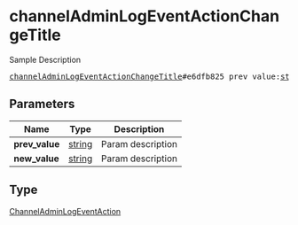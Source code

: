 # channelAdminLogEventActionChangeTitle

Sample Description

<pre>
<a href="../constructor/channelAdminLogEventActionChangeTitle.md">channelAdminLogEventActionChangeTitle</a>#e6dfb825 prev_value:<a href="../type/string.md">string</a> new_value:<a href="../type/string.md">string</a> = <a href="../type/ChannelAdminLogEventAction.md">ChannelAdminLogEventAction</a>;
</pre>
## Parameters

| Name | Type | Description |
|------|:----:|-------------|
| **prev_value** | <a href="../type/string.md">string</a> | Param description |
| **new_value** | <a href="../type/string.md">string</a> | Param description |

## Type

<a href="../type/ChannelAdminLogEventAction.md">ChannelAdminLogEventAction</a>
